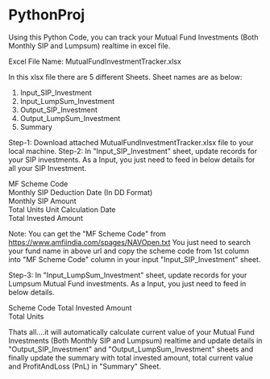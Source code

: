 # PythonProj
Using this Python Code, you can track your Mutual Fund Investments (Both Monthly SIP and Lumpsum) realtime in excel file.

Excel File Name: MutualFundInvestmentTracker.xlsx

In this xlsx file there are 5 different Sheets. Sheet names are as below:
1. Input_SIP_Investment
2. Input_LumpSum_Investment
3. Output_SIP_Investment
4. Output_LumpSum_Investment
5. Summary

Step-1: Download attached MutualFundInvestmentTracker.xlsx file to your local machine.
Step-2: In "Input_SIP_Investment" sheet, update records for your SIP investments. As a Input, you just need to feed in below details for all your SIP Investment.

MF Scheme Code	
Monthly SIP Deduction Date (In DD Format)	
Monthly SIP Amount	
Total Units	
Unit Calculation Date	
Total Invested Amount

Note: You can get the "MF Scheme Code" from https://www.amfiindia.com/spages/NAVOpen.txt 
You just need to search your fund name in above url and copy the scheme code from 1st column into "MF Scheme Code" column in your input "Input_SIP_Investment" sheet.

Step-3: In "Input_LumpSum_Investment" sheet, update records for your Lumpsum Mutual Fund investments. As a Input, you just need to feed in below details.

Scheme Code	
Total Invested Amount	
Total Units

Thats all....it will automatically calculate current value of your Mutual Fund Investments (Both Monthly SIP and Lumpsum) realtime and update details in "Output_SIP_Investment" and "Output_LumpSum_Investment" sheets and finally update the summary with total invested amount, total current value and ProfitAndLoss (PnL) in "Summary" Sheet.

